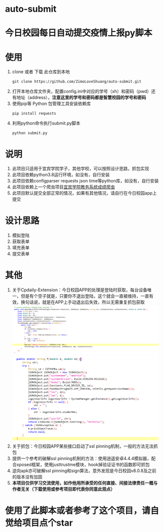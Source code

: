 # auto-submit
# 今日校园每日自动提交疫情上报py脚本

# 使用
1. clone 或者 下载 此仓库到本地
    ```shell script
    git clone https://github.com/ZimoLoveShuang/auto-submit.git
    ```
2. 打开本地仓库文件夹，配置config.ini中对应的学号（xh）和密码（pwd）还有地址（address），**注意这里的学号和密码都是智慧校园的学号和密码**
3. 使用pip等 Python 包管理工具安装依赖库
    ```shell script
    pip install requests
    ```
4. 利用python命令执行submit.py脚本
    ```shell script
    python submit.py
    ```

# 说明
1. 此项目只适用于宜宾学院学子，其他学校，可以按照设计思路，抓包实现
2. 此项目依赖python3.8运行环境，如没有，自行安装
3. 此项目依赖configparser requests json time等python库，如没有，自行安装
4. 此项目依赖上一个爬虫项目[宜宾学院教务系统成绩爬虫](https://github.com/ZimoLoveShuang/yibinu-score-crawler.git)
5. 此项目默认提交全部正常的情况，如果有其他情况，请自行在今日校园app上提交

# 设计思路
1. 模拟登陆
2. 获取表单
3. 填充表单
4. 提交表单

# 其他
1. 关于Cpdaily-Extension：今日校园APP的处理是登陆时获取，每台设备唯一，但是有个空子就是，只要你不退出登陆，这个就会一直被维持，一直有效，换句话说，就是在APP上手动退出后失效，所以无需重复抓包获取
![意外发现：Cpdaily-Extension](screenshots/13d573c2.png)
![意外发现：Cpdaily-Extension](screenshots/e5f77237.png)
2. 关于抓包：今日校园APP某些接口启动了ssl pinning机制，一般的方法无法抓包
3. 提供一个参考的破解ssl pinning机制的方法：使用逍遥安卓4.4.4模拟器，配合xposed框架，使用justtrustme模块，hook掉验证证书的函数即可抓包
4. 逆向apk亦可破解ssl pinning和sign算法，意外发现是今日校园v8.0.8及之前的版本没有加固
5. **本项目仅供学习交流使用，如作他用所承受的任何直接、间接法律责任一概与作者无关（下载使用或参考项目即代表你同意此观点）**
# 使用了此脚本或者参考了这个项目，请自觉给项目点个star